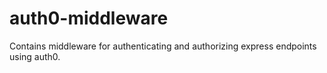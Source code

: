 # auth0-middleware

Contains middleware for authenticating and authorizing express endpoints using auth0.
